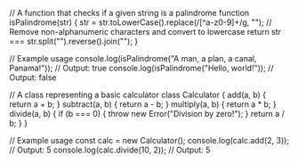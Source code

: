 // A function that checks if a given string is a palindrome
function isPalindrome(str) {
  str = str.toLowerCase().replace(/[^a-z0-9]+/g, ""); // Remove non-alphanumeric characters and convert to lowercase
  return str === str.split("").reverse().join("");
}

// Example usage
console.log(isPalindrome("A man, a plan, a canal, Panama!")); // Output: true
console.log(isPalindrome("Hello, world!")); // Output: false

// A class representing a basic calculator
class Calculator {
  add(a, b) {
    return a + b;
  }
  subtract(a, b) {
    return a - b;
  }
  multiply(a, b) {
    return a * b;
  }
  divide(a, b) {
    if (b === 0) {
      throw new Error("Division by zero!");
    }
    return a / b;
  }
}

// Example usage
const calc = new Calculator();
console.log(calc.add(2, 3)); // Output: 5
console.log(calc.divide(10, 2)); // Output: 5
